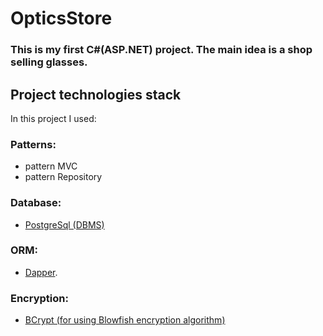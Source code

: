 # OpticsStore
### This is my first C#(ASP.NET) project. The main idea is a shop selling glasses.  

## Project technologies stack
In this project I used:
### Patterns:
 - pattern MVC
 - pattern Repository
### Database:
 - [PostgreSql (DBMS)](https://www.postgresql.org/)
### ORM:
 - [Dapper](https://www.nuget.org/packages/Dapper).
### Encryption:
 - [BCrypt (for using Blowfish encryption algorithm)](https://www.nuget.org/packages/BCrypt.Net-Next)
